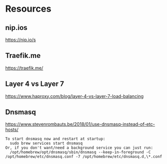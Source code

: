# Resources

## nip.ios
https://nip.io/s

## Traefik.me

https://traefik.me/

## Layer 4 vs Layer 7
https://www.haproxy.com/blog/layer-4-vs-layer-7-load-balancing

## Dnsmasq
https://www.stevenrombauts.be/2018/01/use-dnsmasq-instead-of-etc-hosts/

```
To start dnsmasq now and restart at startup:
  sudo brew services start dnsmasq
Or, if you don't want/need a background service you can just run:
  /opt/homebrew/opt/dnsmasq/sbin/dnsmasq --keep-in-foreground -C /opt/homebrew/etc/dnsmasq.conf -7 /opt/homebrew/etc/dnsmasq.d,\*.conf
```
